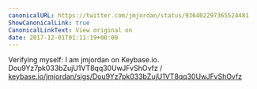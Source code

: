 ```yaml
---
canonicalURL: https://twitter.com/jmjordan/status/936402297365524481
ShowCanonicalLink: true
CanonicalLinkText: View original on
date: 2017-12-01T01:11:19+00:00
---
```

Verifying myself: I am jmjordan on Keybase.io. Dou9Yz7pk033bZujU1VT8qq30UwJFvShOvfz / [keybase.io/jmjordan/sigs/Dou9Yz7pk033bZujU1VT8qq30UwJFvShOvfz](https://keybase.io/jmjordan/sigs/Dou9Yz7pk033bZujU1VT8qq30UwJFvShOvfz)